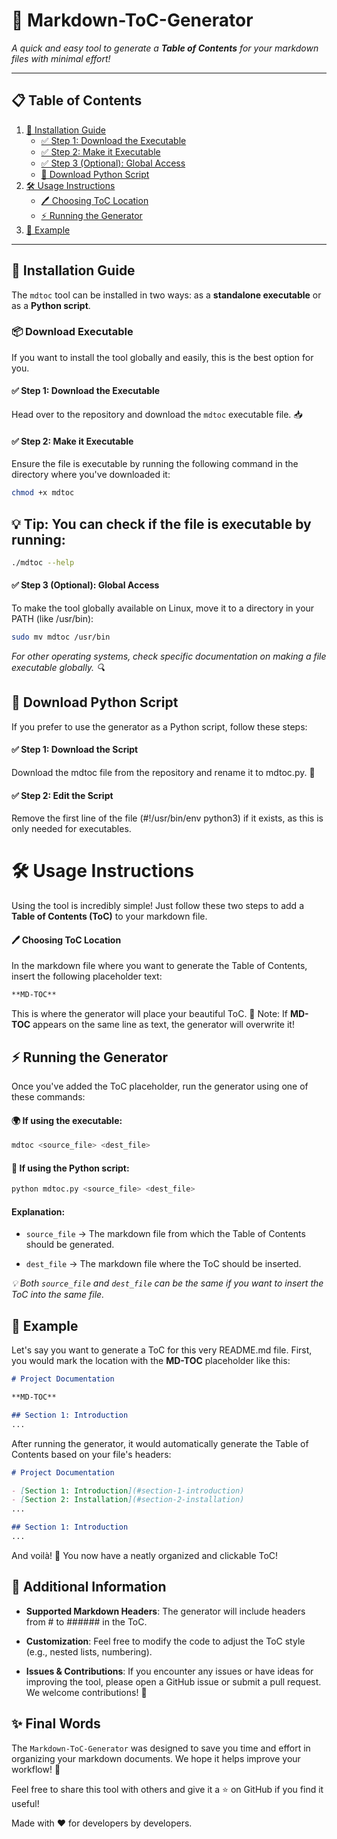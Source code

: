 # 🌟 Markdown-ToC-Generator

_A quick and easy tool to generate a **Table of Contents** for your markdown files with minimal effort!_

---

## 📋 Table of Contents

1. [🚀 Installation Guide](#installation-guide)
   - [✅ Step 1: Download the Executable](#step-1-download-the-executable)
   - [✅ Step 2: Make it Executable](#step-2-make-it-executable)
   - [✅ Step 3 (Optional): Global Access](#step-3-optional-global-access)
   - [🐍 Download Python Script](#download-python-script)
2. [🛠️ Usage Instructions](#usage-instructions)
   - [🖊️ Choosing ToC Location](#choosing-toc-location)
   - [⚡ Running the Generator](#running-the-generator)
3. [🎨 Example](#example)

---

## 🚀 Installation Guide

The `mdtoc` tool can be installed in two ways: as a **standalone executable** or as a **Python script**.

### 📦 Download Executable

If you want to install the tool globally and easily, this is the best option for you.

#### ✅ Step 1: Download the Executable

Head over to the repository and download the `mdtoc` executable file. 📥

#### ✅ Step 2: Make it Executable

Ensure the file is executable by running the following command in the directory where you've downloaded it:

```bash
chmod +x mdtoc
```


## 💡 Tip: You can check if the file is executable by running:

```bash
./mdtoc --help
```

#### ✅ Step 3 (Optional): Global Access

To make the tool globally available on Linux, move it to a directory in your PATH (like /usr/bin):

```bash
sudo mv mdtoc /usr/bin
```

*For other operating systems, check specific documentation on making a file executable globally. 🔍*


## 🐍 Download Python Script

If you prefer to use the generator as a Python script, follow these steps:

#### ✅ Step 1: Download the Script

Download the mdtoc file from the repository and rename it to mdtoc.py. 📝

#### ✅ Step 2: Edit the Script

Remove the first line of the file (#!/usr/bin/env python3) if it exists, as this is only needed for executables.


# 🛠️ Usage Instructions

Using the tool is incredibly simple! Just follow these two steps to add a **Table of Contents (ToC)** to your markdown file.

#### 🖊️ Choosing ToC Location

In the markdown file where you want to generate the Table of Contents, insert the following placeholder text:

```markdown
**MD-TOC**
```

This is where the generator will place your beautiful ToC. 🌟 Note: If **MD-TOC** appears on the same line as text, the generator will overwrite it!

## ⚡ Running the Generator

Once you've added the ToC placeholder, run the generator using one of these commands:

#### 🌍 If using the executable:

```bash
mdtoc <source_file> <dest_file>
```

#### 🐍 If using the Python script:

```bash
python mdtoc.py <source_file> <dest_file>
```

#### Explanation:

- `source_file` → The markdown file from which the Table of Contents should be generated.

- `dest_file` → The markdown file where the ToC should be inserted.

*💡 Both `source_file` and `dest_file` can be the same if you want to insert the ToC into the same file.*

## 🎨 Example

Let's say you want to generate a ToC for this very README.md file. First, you would mark the location with the **MD-TOC** placeholder like this:

```markdown
# Project Documentation

**MD-TOC**

## Section 1: Introduction
...
```

After running the generator, it would automatically generate the Table of Contents based on your file's headers:

```markdown
# Project Documentation

- [Section 1: Introduction](#section-1-introduction)
- [Section 2: Installation](#section-2-installation)
...

## Section 1: Introduction
...
```

And voilà! 🎉 You now have a neatly organized and clickable ToC!

## 🔧 Additional Information

- **Supported Markdown Headers**: The generator will include headers from # to ###### in the ToC.

- **Customization**: Feel free to modify the code to adjust the ToC style (e.g., nested lists, numbering).

- **Issues & Contributions**: If you encounter any issues or have ideas for improving the tool, please open a GitHub issue or submit a pull request. We welcome contributions! 🙌


## ✨ Final Words

The `Markdown-ToC-Generator` was designed to save you time and effort in organizing your markdown documents. We hope it helps improve your workflow! 🚀

Feel free to share this tool with others and give it a ⭐ on GitHub if you find it useful!

Made with ❤️ for developers by developers.
